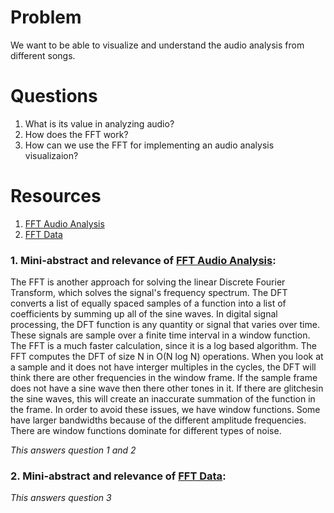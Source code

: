 # Problem
We want to be able to visualize and understand the audio analysis from different songs.

# Questions
1. What is its value in analyzing audio?
2. How does the FFT work?
3. How can we use the FFT for implementing an audio analysis visualizaion?

# Resources
1. [FFT Audio Analysis]
2. [FFT Data]

### 1. Mini-abstract and relevance of [FFT Audio Analysis]:
The FFT is another approach for solving the linear Discrete Fourier 
Transform, which solves the signal's frequency spectrum. The DFT converts
a list of equally spaced samples of a function into a list of coefficients
by summing up all of the sine waves. In digital signal processing, the DFT 
function is any quantity or signal that varies over time. These signals
are sample over a finite time interval in a window function. The FFT is a much faster
calculation, since it is a log based algorithm. The FFT computes the DFT of size N in
O(N log N) operations. When you look at a sample and it does not have interger
multiples in the cycles, the DFT will think there are other frequencies in the window frame. 
If the sample frame does not have a sine wave then there other tones in it. If there 
are glitchesin the sine waves, this will create an inaccurate summation of the function
in the frame. In order to avoid these issues, we have window functions. Some have larger
bandwidths because of the different amplitude frequencies. There are window functions 
dominate for different types of noise. 


*This answers question 1 and 2*

### 2. Mini-abstract and relevance of [FFT Data]:



*This answers question 3*

[FFT Audio Analysis]: https://www.youtube.com/watch?v=tqcZrPMi4nk
[FFT Data]: https://www.youtube.com/watch?v=H144ipQa22Q
